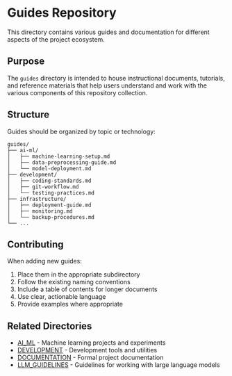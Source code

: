 # Guides Repository

This directory contains various guides and documentation for different aspects of the project ecosystem.

## Purpose

The `guides` directory is intended to house instructional documents, tutorials, and reference materials that help users understand and work with the various components of this repository collection.

## Structure

Guides should be organized by topic or technology:

```
guides/
├── ai-ml/
│   ├── machine-learning-setup.md
│   ├── data-preprocessing-guide.md
│   └── model-deployment.md
├── development/
│   ├── coding-standards.md
│   ├── git-workflow.md
│   └── testing-practices.md
├── infrastructure/
│   ├── deployment-guide.md
│   ├── monitoring.md
│   └── backup-procedures.md
└── ...
```

## Contributing

When adding new guides:
1. Place them in the appropriate subdirectory
2. Follow the existing naming conventions
3. Include a table of contents for longer documents
4. Use clear, actionable language
5. Provide examples where appropriate

## Related Directories

- [AI_ML](../AI_ML/) - Machine learning projects and experiments
- [DEVELOPMENT](../DEVELOPMENT/) - Development tools and utilities
- [DOCUMENTATION](../DOCUMENTATION/) - Formal project documentation
- [LLM_GUIDELINES](../LLM_GUIDELINES/) - Guidelines for working with large language models